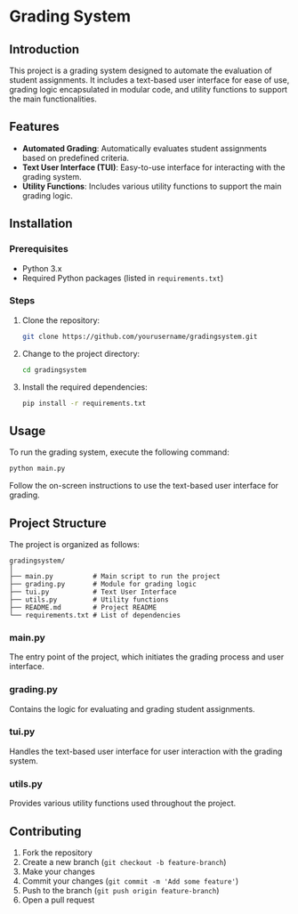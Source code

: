 
# Grading System


## Introduction

This project is a grading system designed to automate the evaluation of student assignments. It includes a text-based user interface for ease of use, grading logic encapsulated in modular code, and utility functions to support the main functionalities.

## Features

- **Automated Grading**: Automatically evaluates student assignments based on predefined criteria.
- **Text User Interface (TUI)**: Easy-to-use interface for interacting with the grading system.
- **Utility Functions**: Includes various utility functions to support the main grading logic.

## Installation

### Prerequisites

- Python 3.x
- Required Python packages (listed in `requirements.txt`)

### Steps

1. Clone the repository:
   ```sh
   git clone https://github.com/yourusername/gradingsystem.git
   ```
2. Change to the project directory:
   ```sh
   cd gradingsystem
   ```
3. Install the required dependencies:
   ```sh
   pip install -r requirements.txt
   ```

## Usage

To run the grading system, execute the following command:

```sh
python main.py
```

Follow the on-screen instructions to use the text-based user interface for grading.

## Project Structure

The project is organized as follows:

```
gradingsystem/
│
├── main.py          # Main script to run the project
├── grading.py       # Module for grading logic
├── tui.py           # Text User Interface
├── utils.py         # Utility functions
├── README.md        # Project README
└── requirements.txt # List of dependencies
```

### main.py
The entry point of the project, which initiates the grading process and user interface.

### grading.py
Contains the logic for evaluating and grading student assignments.

### tui.py
Handles the text-based user interface for user interaction with the grading system.

### utils.py
Provides various utility functions used throughout the project.

## Contributing

1. Fork the repository
2. Create a new branch (`git checkout -b feature-branch`)
3. Make your changes
4. Commit your changes (`git commit -m 'Add some feature'`)
5. Push to the branch (`git push origin feature-branch`)
6. Open a pull request
